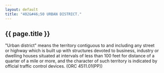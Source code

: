```yaml
---
layout: default 
title: "402&#46;50 URBAN DISTRICT."
---
```


{{ page.title }}
----------------

"Urban district" means the territory contiguous to and including any
street or highway which is built up with structures devoted to business,
industry or dwelling houses situated at intervals of less than 100 feet
for distance of a quarter of a mile or more, and the character of such
territory is indicated by official traffic control devices. (ORC
4511.01(PP))
